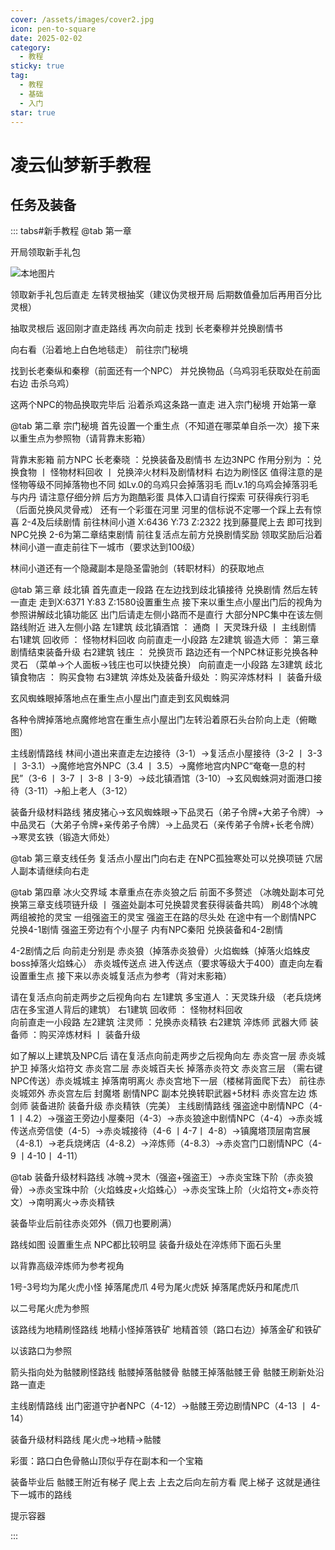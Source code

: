 ```yaml
---
cover: /assets/images/cover2.jpg
icon: pen-to-square
date: 2025-02-02
category:
  - 教程
sticky: true
tag:
  - 教程
  - 基础
  - 入门
star: true
---
```


# 凌云仙梦新手教程

## 任务及装备

::: tabs#新手教程
@tab 第一章

开局领取新手礼包

![本地图片](/Picture.png "本地图片示例")

领取新手礼包后直走 左转灵根抽奖（建议伪灵根开局 后期数值叠加后再用百分比灵根）

抽取灵根后 返回刚才直走路线 再次向前走 找到 长老秦穆并兑换剧情书

向右看（沿着地上白色地毯走） 前往宗门秘境


找到长老秦纵和秦穆（前面还有一个NPC） 并兑换物品（乌鸡羽毛获取处在前面右边 击杀乌鸡）

这两个NPC的物品换取完毕后 沿着杀鸡这条路一直走 进入宗门秘境 开始第一章


@tab 第二章 宗门秘境
首先设置一个重生点（不知道在哪菜单自杀一次）接下来以重生点为参照物（请背靠末影箱）

背靠末影箱 
前方NPC 长老秦晓 ：兑换装备及剧情书
左边3NPC 作用分别为 ：兑换食物 丨 怪物材料回收 丨 兑换淬火材料及剧情材料
右边为刷怪区 值得注意的是 怪物等级不同掉落物也不同 如Lv.0的乌鸡只会掉落羽毛 而Lv.1的乌鸡会掉落羽毛与内丹 请注意仔细分辨
后方为跑酷彩蛋 具体入口请自行探索 可获得疾行羽毛（后面兑换风灵骨戒）
    还有一个彩蛋在河里 河里的信标说不定哪一个踩上去有惊喜
2-4及后续剧情 前往林间小道 X:6436 Y:73 Z:2322 找到藤蔓爬上去 即可找到NPC兑换
2-6为第二章结束剧情 前往复活点左前方兑换剧情奖励
领取奖励后沿着林间小道一直走前往下一城市（要求达到100级）

林间小道还有一个隐藏副本是隐圣雷驰剑（转职材料）的获取地点 

@tab 第三章 歧北镇
首先直走一段路 在左边找到歧北镇接待 兑换剧情
然后左转 一直走 走到X:6371  Y:83  Z:1580设置重生点 接下来以重生点小屋出门后的视角为参照讲解歧北镇功能区
出门后请走左侧小路而不是直行  大部分NPC集中在该左侧路线附近
进入左侧小路
左1建筑 歧北镇酒馆 ： 通商 丨 天灵珠升级 丨 主线剧情
右1建筑 回收师 ： 怪物材料回收
向前直走一小段路
左2建筑 锻造大师 ： 第三章剧情结束装备升级
右2建筑 钱庄 ： 兑换货币    路边还有一个NPC林证影兑换各种灵石
（菜单→个人面板→钱庄也可以快捷兑换）
向前直走一小段路
左3建筑 歧北镇食物店 ： 购买食物
右3建筑 淬炼处及装备升级处 ：购买淬炼材料 丨 装备升级

玄风蜘蛛眼掉落地点在重生点小屋出门直走到玄风蜘蛛洞

各种令牌掉落地点魔修地宫在重生点小屋出门左转沿着原石头台阶向上走（俯瞰图）

主线剧情路线
林间小道出来直走左边接待（3-1）→复活点小屋接待（3-2 丨 3-3丨 3-3.1）→魔修地宫外NPC（3.4 丨 3.5）→魔修地宫内NPC“奄奄一息的村民”（3-6 丨 3-7 丨 3-8 丨3-9）→歧北镇酒馆（3-10）→玄风蜘蛛洞对面港口接待（3-11）→船上老人（3-12）

装备升级材料路线
  猪皮猪心→玄风蜘蛛眼→下品灵石（弟子令牌+大弟子令牌）→中品灵石（大弟子令牌+亲传弟子令牌）→上品灵石（亲传弟子令牌+长老令牌）→寒灵玄铁（锻造大师处）

@tab 第三章支线任务
复活点小屋出门向右走 在NPC孤独寒处可以兑换项链 穴居人副本请继续向右走



@tab 第四章 冰火交界域
     本章重点在赤炎狼之后 前面不多赘述 
（冰魄处副本可兑换第三章支线项链升级 丨 强盗处副本可兑换碧灵套获得装备共鸣）
刷48个冰魄 两组被抢的灵宝 一组强盗王的灵宝 强盗王在路的尽头处
在途中有一个剧情NPC 兑换4-1剧情
强盗王旁边有个小屋子 内有NPC秦阳 兑换装备和4-2剧情

4-2剧情之后
向前走分别是 赤炎狼（掉落赤炎狼骨）火焰蜘蛛（掉落火焰蛛皮 boss掉落火焰蛛心）      赤炎城传送点
进入传送点（要求等级大于400）直走向左看 设置重生点
接下来以赤炎城复活点为参考（背对末影箱）


请在复活点向前走两步之后视角向右
左1建筑  多宝道人 ：天灵珠升级     （老兵烧烤店在多宝道人背后的建筑）
右1建筑  回收师 ： 怪物材料回收  
向前直走一小段路
左2建筑  注灵师 ：兑换赤炎精铁
右2建筑  淬炼师 武器大师 装备师 ：购买淬炼材料 丨 装备升级


如了解以上建筑及NPC后 请在复活点向前走两步之后视角向左
 赤炎宫一层 赤炎城护卫 掉落火焰符文
 赤炎宫二层 赤炎城百夫长 掉落赤炎符文
 赤炎宫三层 （需右键NPC传送）赤炎城城主 掉落南明离火
 赤炎宫地下一层（楼梯背面爬下去） 前往赤炎城郊外
赤炎宫左后 封魔塔 剧情NPC  副本兑换转职武器+5材料
赤炎宫左边 炼剑师 装备进阶 装备升级 赤炎精铁（完美）
主线剧情路线
强盗途中剧情NPC（4-1 丨4.2）→强盗王旁边小屋秦阳（4-3）→赤炎狼途中剧情NPC（4-4）→赤炎城传送点旁信使（4-5）→赤炎城接待（4-6 丨4-7丨 4-8）→镇魔塔顶层南宫展（4-8.1）→老兵烧烤店（4-8.2）→淬炼师（4-8.3）→赤炎宫门口剧情NPC（4-9 丨4-10丨 4-11）

@tab 装备升级材料路线
 冰魄→灵木（强盗+强盗王）→赤炎宝珠下阶（赤炎狼骨）→赤炎宝珠中阶（火焰蛛皮+火焰蛛心）→赤炎宝珠上阶（火焰符文+赤炎符文）→南明离火→赤炎精铁



装备毕业后前往赤炎郊外（佩刀也要刷满）

路线如图 设置重生点
NPC都比较明显 装备升级处在淬炼师下面石头里



以背靠高级淬炼师为参考视角

1号-3号均为尾火虎小怪 掉落尾虎爪    4号为尾火虎妖 掉落尾虎妖丹和尾虎爪

以二号尾火虎为参照

该路线为地精刷怪路线 地精小怪掉落铁矿 地精首领（路口右边）掉落金矿和铁矿


以该路口为参照 

箭头指向处为骷髅刷怪路线 骷髅掉落骷髅骨 骷髅王掉落骷髅王骨 骷髅王刷新处沿路一直走 

主线剧情路线
出门密道守护者NPC（4-12）→骷髅王旁边剧情NPC（4-13 丨 4-14）

装备升级材料路线
尾火虎→地精→骷髅

彩蛋：路口白色骨骼山顶似乎存在副本和一个宝箱

装备毕业后 骷髅王附近有梯子 爬上去 上去之后向左前方看 爬上梯子 
这就是通往下一城市的路线


提示容器

:::

[def]: /Picture.png